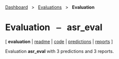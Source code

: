 [Dashboard](../../index.md)  &nbsp; > &nbsp; [Evaluations](../index.md)  &nbsp; > &nbsp; ****Evaluation**** 
# Evaluation &nbsp; ⎯ &nbsp; asr_eval

\[ **evaluation** | [readme](readme.md) | [code](code.md) | [predictions](predictions/index.md) | [reports](reports/index.md) \]

Evaluation **asr_eval** with 3 predictions and 3 reports.

